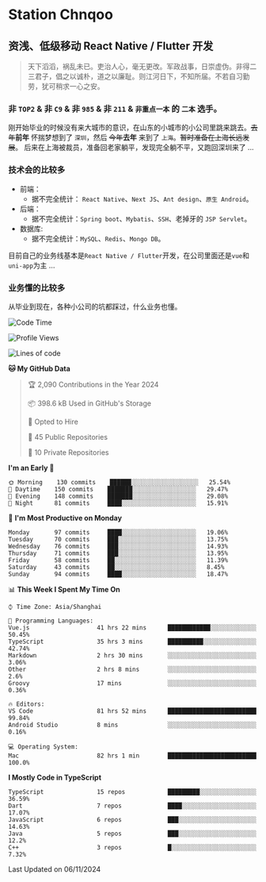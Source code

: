 # Station Chnqoo

## 资浅、低级移动 React Native / Flutter 开发

> 天下滔滔，祸乱未已。吏治人心，毫无更改。军政战事，日崇虚伪。非得二三君子，倡之以诚朴，道之以廉耻。则江河日下，不知所届。不若自习勤劳，犹可稍求一心之安。

### 非 `TOP2` & 非 `C9` & 非 `985` & 非 `211` & `非重点一本` 的 `二本` 选手。

刚开始毕业的时候没有来大城市的意识，在山东的小城市的小公司里跳来跳去。~~去年~~**前年** 怀揣梦想到了 `深圳`，然后 ~~今年~~**去年** 来到了 `上海`。~~暂时准备在上海长远发展~~。
后来在上海被裁员，准备回老家躺平，发现完全躺不平，又跑回深圳来了 ...

### 技术会的比较多

- 前端：
  - 据不完全统计： `React Native`、`Next JS`、`Ant design`、`原生 Android`。
- 后端：
  - 据不完全统计：`Spring boot`、`Mybatis`、`SSH`、老掉牙的 `JSP Servlet`。
- 数据库:
  - 据不完全统计：`MySQL`、`Redis`、`Mongo DB`。

目前自己的业务线基本是`React Native / Flutter`开发，在公司里面还是`vue`和`uni-app`为主 ...

### 业务懂的比较多

从毕业到现在，各种小公司的坑都踩过，什么业务也懂。

<!--START_SECTION:waka-->
![Code Time](http://img.shields.io/badge/Code%20Time-6%2C460%20hrs%2052%20mins-blue)

![Profile Views](http://img.shields.io/badge/Profile%20Views-0-blue)

![Lines of code](https://img.shields.io/badge/From%20Hello%20World%20I%27ve%20Written-479%20Thousand%20lines%20of%20code-blue)

**🐱 My GitHub Data** 

> 🏆 2,090 Contributions in the Year 2024
 > 
> 📦 398.6 kB Used in GitHub's Storage 
 > 
> 💼 Opted to Hire
 > 
> 📜 45 Public Repositories 
 > 
> 🔑 10 Private Repositories  
 > 
**I'm an Early 🐤** 

```text
🌞 Morning    130 commits    ██████░░░░░░░░░░░░░░░░░░░   25.54% 
🌆 Daytime    150 commits    ███████░░░░░░░░░░░░░░░░░░   29.47% 
🌃 Evening    148 commits    ███████░░░░░░░░░░░░░░░░░░   29.08% 
🌙 Night      81 commits     ████░░░░░░░░░░░░░░░░░░░░░   15.91%

```
📅 **I'm Most Productive on Monday** 

```text
Monday       97 commits     ████░░░░░░░░░░░░░░░░░░░░░   19.06% 
Tuesday      70 commits     ███░░░░░░░░░░░░░░░░░░░░░░   13.75% 
Wednesday    76 commits     ███░░░░░░░░░░░░░░░░░░░░░░   14.93% 
Thursday     71 commits     ███░░░░░░░░░░░░░░░░░░░░░░   13.95% 
Friday       58 commits     ██░░░░░░░░░░░░░░░░░░░░░░░   11.39% 
Saturday     43 commits     ██░░░░░░░░░░░░░░░░░░░░░░░   8.45% 
Sunday       94 commits     ████░░░░░░░░░░░░░░░░░░░░░   18.47%

```


📊 **This Week I Spent My Time On** 

```text
⌚︎ Time Zone: Asia/Shanghai

💬 Programming Languages: 
Vue.js                   41 hrs 22 mins      ████████████░░░░░░░░░░░░░   50.45% 
TypeScript               35 hrs 3 mins       ██████████░░░░░░░░░░░░░░░   42.74% 
Markdown                 2 hrs 30 mins       ░░░░░░░░░░░░░░░░░░░░░░░░░   3.06% 
Other                    2 hrs 8 mins        ░░░░░░░░░░░░░░░░░░░░░░░░░   2.6% 
Groovy                   17 mins             ░░░░░░░░░░░░░░░░░░░░░░░░░   0.36%

🔥 Editors: 
VS Code                  81 hrs 52 mins      █████████████████████████   99.84% 
Android Studio           8 mins              ░░░░░░░░░░░░░░░░░░░░░░░░░   0.16%

💻 Operating System: 
Mac                      82 hrs 1 min        █████████████████████████   100.0%

```

**I Mostly Code in TypeScript** 

```text
TypeScript               15 repos            █████████░░░░░░░░░░░░░░░░   36.59% 
Dart                     7 repos             ████░░░░░░░░░░░░░░░░░░░░░   17.07% 
JavaScript               6 repos             ███░░░░░░░░░░░░░░░░░░░░░░   14.63% 
Java                     5 repos             ███░░░░░░░░░░░░░░░░░░░░░░   12.2% 
C++                      3 repos             █░░░░░░░░░░░░░░░░░░░░░░░░   7.32%

```



 Last Updated on 06/11/2024
<!--END_SECTION:waka-->

<!---
ChenqiaoStation/ChenqiaoStation is a ✨ special ✨ repository because its `README.md` (this file) appears on your GitHub profile.
You can click the Preview link to take a look at your changes.
--->
